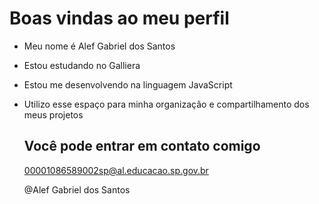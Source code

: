 # Boas vindas ao meu perfil

* Meu nome é Alef Gabriel dos Santos

* Estou estudando no Galliera

* Estou me desenvolvendo na linguagem JavaScript

* Utilizo esse espaço para minha organizaçâo e compartilhamento dos meus projetos

  ## Você pode entrar em contato comigo

  00001086589002sp@al.educacao.sp.gov.br

  @Alef Gabriel dos Santos
